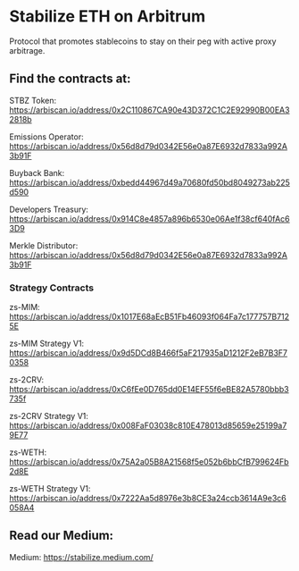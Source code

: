 # Stabilize ETH on Arbitrum
Protocol that promotes stablecoins to stay on their peg with active proxy arbitrage.

## Find the contracts at:
STBZ Token: https://arbiscan.io/address/0x2C110867CA90e43D372C1C2E92990B00EA32818b

Emissions Operator: https://arbiscan.io/address/0x56d8d79d0342E56e0a87E6932d7833a992A3b91F

Buyback Bank: https://arbiscan.io/address/0xbedd44967d49a70680fd50bd8049273ab225d590

Developers Treasury: https://arbiscan.io/address/0x914C8e4857a896b6530e06Ae1f38cf640fAc63D9

Merkle Distributor: https://arbiscan.io/address/0x56d8d79d0342E56e0a87E6932d7833a992A3b91F

### Strategy Contracts
zs-MIM: https://arbiscan.io/address/0x1017E68aEcB51Fb46093f064Fa7c177757B7125E

zs-MIM Strategy V1: https://arbiscan.io/address/0x9d5DCd8B466f5aF217935aD1212F2eB7B3F70358

zs-2CRV: https://arbiscan.io/address/0xC6fEe0D765dd0E14EF55f6eBE82A5780bbb3735f

zs-2CRV Strategy V1: https://arbiscan.io/address/0x008FaF03038c810E478013d85659e25199a79E77

zs-WETH: https://arbiscan.io/address/0x75A2a05B8A21568f5e052b6bbCfB799624Fb2d8E

zs-WETH Strategy V1: https://arbiscan.io/address/0x7222Aa5d8976e3b8CE3a24ccb3614A9e3c6058A4

## Read our Medium:
Medium: https://stabilize.medium.com/
